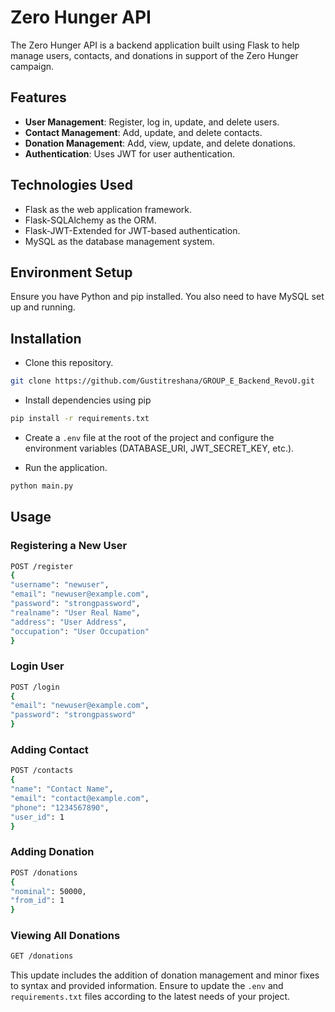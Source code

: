 # Zero Hunger API

The Zero Hunger API is a backend application built using Flask to help manage users, contacts, and donations in support of the Zero Hunger campaign.

## Features

- **User Management**: Register, log in, update, and delete users.
- **Contact Management**: Add, update, and delete contacts.
- **Donation Management**: Add, view, update, and delete donations.
- **Authentication**: Uses JWT for user authentication.

## Technologies Used

- Flask as the web application framework.
- Flask-SQLAlchemy as the ORM.
- Flask-JWT-Extended for JWT-based authentication.
- MySQL as the database management system.

## Environment Setup

Ensure you have Python and pip installed. You also need to have MySQL set up and running.

## Installation

- Clone this repository.
  
```bash
git clone https://github.com/Gustitreshana/GROUP_E_Backend_RevoU.git
```

- Install dependencies using pip

```bash
pip install -r requirements.txt
```

- Create a `.env` file at the root of the project and configure the environment variables (DATABASE_URI, JWT_SECRET_KEY, etc.).

- Run the application.

```bash
python main.py
```

## Usage

### Registering a New User

```bash
POST /register
{
"username": "newuser",
"email": "newuser@example.com",
"password": "strongpassword",
"realname": "User Real Name",
"address": "User Address",
"occupation": "User Occupation"
}
```

### Login User

```bash
POST /login
{
"email": "newuser@example.com",
"password": "strongpassword"
}
```

### Adding Contact

```bash
POST /contacts
{
"name": "Contact Name",
"email": "contact@example.com",
"phone": "1234567890",
"user_id": 1
}
```

### Adding Donation

```bash
POST /donations
{
"nominal": 50000,
"from_id": 1
}
```

### Viewing All Donations

```bash
GET /donations
```

This update includes the addition of donation management and minor fixes to syntax and provided information. Ensure to update the `.env` and `requirements.txt` files according to the latest needs of your project.
